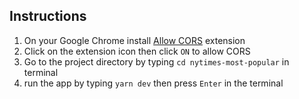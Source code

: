 ## Instructions
1. On your Google Chrome install [Allow CORS](https://chrome.google.com/webstore/detail/allow-cors-access-control/lhobafahddgcelffkeicbaginigeejlf?hl=th) extension
2. Click on the extension icon then click `ON` to allow CORS
3. Go to the project directory by typing `cd nytimes-most-popular` in terminal
4. run the app by typing `yarn dev` then press `Enter` in the terminal